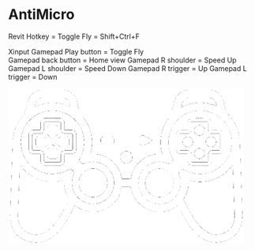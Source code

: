 # AntiMicro

Revit Hotkey = Toggle Fly = Shift+Ctrl+F

Xinput
Gamepad Play button = Toggle Fly\
Gamepad back button = Home view
Gamepad R shoulder = Speed Up
Gamepad L shoulder = Speed Down
Gamepad R trigger = Up
Gamepad L trigger = Down

![Screenshot](https://raw.githubusercontent.com/ErwinMeulman/AntiMicro/master/game-controllers.png)
